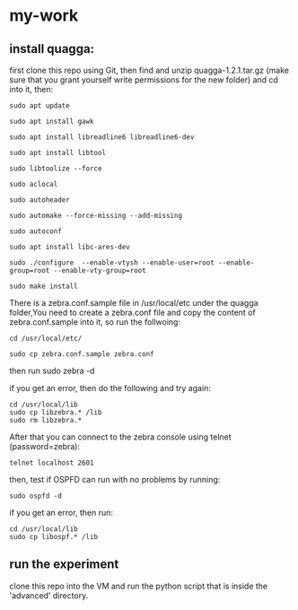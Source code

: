 # my-work

## install quagga:
first clone this repo using Git, then find and unzip quagga-1.2.1.tar.gz (make sure that you grant yourself write permissions for the new folder) and cd into it, then:
```
sudo apt update

sudo apt install gawk

sudo apt install libreadline6 libreadline6-dev

sudo apt install libtool

sudo libtoolize --force

sudo aclocal

sudo autoheader

sudo automake --force-missing --add-missing

sudo autoconf

sudo apt install libc-ares-dev

sudo ./configure  --enable-vtysh --enable-user=root --enable-group=root --enable-vty-group=root

sudo make install
```

There is a zebra.conf.sample file in /usr/local/etc under the quagga folder,You need to create a zebra.conf file and copy the content of zebra.conf.sample into it, so run the follwoing:
```
cd /usr/local/etc/

sudo cp zebra.conf.sample zebra.conf
```
then run sudo zebra -d

if you get an error, then do the following and try again:
```
cd /usr/local/lib
sudo cp libzebra.* /lib
sudo rm libzebra.*
```
After that you can connect to the zebra console using telnet (password=zebra):
```
telnet localhost 2601
```
then, test if OSPFD can run with no problems by running:
```
sudo ospfd -d
```
if you get an error, then run:
```
cd /usr/local/lib
sudo cp libospf.* /lib
```

## run the experiment
clone this repo into the VM and run the python script that is inside the 'advanced' directory.

